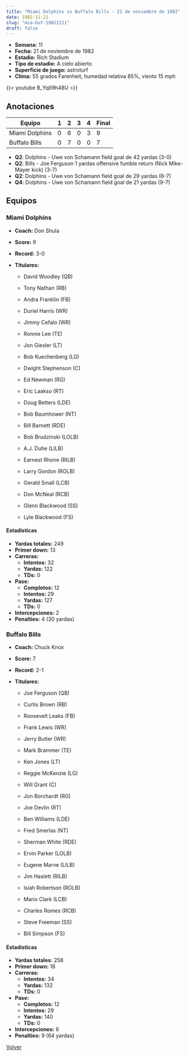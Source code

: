```yaml
---
title: "Miami Dolphins vs Buffalo Bills - 21 de noviembre de 1982"
date: 1982-11-21
slug: "mia-buf-19821121"
draft: false
---
```


- **Semana:** 11
- **Fecha:** 21 de noviembre de 1982
- **Estadio:** Rich Stadium
- **Tipo de estadio:** A cielo abierto
- **Superficie de juego:** astroturf
- **Clima:** 55 grados Farenheit, humedad relativa 85%, viento 15 mph


{{< youtube B_Yqlt9h48U >}}


## Anotaciones
| Equipo | 1 | 2 | 3 | 4 | Final |
|--------|---|---|---|---|-------|
| Miami Dolphins  | 0 | 6 | 0 | 3  | 9 |
| Buffalo Bills  | 0 | 7 | 0 | 0  | 7 |
- **Q2**: Dolphins - Uwe von Schamann field goal de 42 yardas (3-0)
- **Q2**: Bills - Joe Ferguson 1 yardas offensive fumble return (Nick Mike-Mayer kick) (3-7)
- **Q2**: Dolphins - Uwe von Schamann field goal de 29 yardas (6-7)
- **Q4**: Dolphins - Uwe von Schamann field goal de 21 yardas (9-7)


## Equipos


### Miami Dolphins
* **Coach:** Don Shula
* **Score:** 9
* **Record:** 3-0
* **Titulares:** 

  * David Woodley (QB) 

  * Tony Nathan (RB) 

  * Andra Franklin (FB) 

  * Duriel Harris (WR) 

  * Jimmy Cefalo (WR) 

  * Ronnie Lee (TE) 

  * Jon Giesler (LT) 

  * Bob Kuechenberg (LG) 

  * Dwight Stephenson (C) 

  * Ed Newman (RG) 

  * Eric Laakso (RT) 

  * Doug Betters (LDE) 

  * Bob Baumhower (NT) 

  * Bill Barnett (RDE) 

  * Bob Brudzinski (LOLB) 

  * A.J. Duhe (LILB) 

  * Earnest Rhone (RILB) 

  * Larry Gordon (ROLB) 

  * Gerald Small (LCB) 

  * Don McNeal (RCB) 

  * Glenn Blackwood (SS) 

  * Lyle Blackwood (FS) 

#### Estadísticas
* **Yardas totales:** 249
* **Primer down:** 13
* **Carreras:**
  * **Intentos:** 32
  * **Yardas:** 122
  * **TDs:** 0
* **Pase:**
  * **Completos:** 12
  * **Intentos:** 29
  * **Yardas:** 127
  * **TDs:** 0
* **Intercepciones:** 2
* **Penalties:** 4 (30 yardas)

### Buffalo Bills
* **Coach:** Chuck Knox
* **Score:** 7
* **Record:** 2-1
* **Titulares:** 

  * Joe Ferguson (QB) 

  * Curtis Brown (RB) 

  * Roosevelt Leaks (FB) 

  * Frank Lewis (WR) 

  * Jerry Butler (WR) 

  * Mark Brammer (TE) 

  * Ken Jones (LT) 

  * Reggie McKenzie (LG) 

  * Will Grant (C) 

  * Jon Borchardt (RG) 

  * Joe Devlin (RT) 

  * Ben Williams (LDE) 

  * Fred Smerlas (NT) 

  * Sherman White (RDE) 

  * Ervin Parker (LOLB) 

  * Eugene Marve (LILB) 

  * Jim Haslett (RILB) 

  * Isiah Robertson (ROLB) 

  * Mario Clark (LCB) 

  * Charles Romes (RCB) 

  * Steve Freeman (SS) 

  * Bill Simpson (FS) 

#### Estadísticas
* **Yardas totales:** 258
* **Primer down:** 18
* **Carreras:**
  * **Intentos:** 34
  * **Yardas:** 132
  * **TDs:** 0
* **Pase:**
  * **Completos:** 12
  * **Intentos:** 29
  * **Yardas:** 140
  * **TDs:** 0
* **Intercepciones:** 6
* **Penalties:** 9 (64 yardas)


[Volver](/historia/1982)
